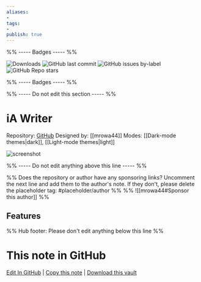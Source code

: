 ```yaml
---
aliases:
- 
tags: 
- 
publish: true
---
```


%% ----- Badges ----- %%

![Downloads](https://img.shields.io/badge/downloads-5262-573E7A?style=for-the-badge&logo=)
![GitHub last commit](https://img.shields.io/github/last-commit/mrowa44/obsidian-ia-writer?color=573E7A&label=last%20update&logo=github&style=for-the-badge)
![GitHub issues by-label](https://img.shields.io/github/issues/mrowa44/obsidian-ia-writer/help%20wanted?color=573E7A&logo=github&style=for-the-badge) 
![GitHub Repo stars](https://img.shields.io/github/stars/mrowa44/obsidian-ia-writer?color=573E7A&logo=github&style=for-the-badge)

%% ----- Badges ----- %%

%% ----- Do not edit this section ----- %%

# iA Writer

Repository: [GitHub](https://github.com/mrowa44/obsidian-ia-writer)
Designed by: [[mrowa44]]
Modes: [[Dark-mode themes|dark]], [[Light-mode themes|light]]



![screenshot](https://github.com/mrowa44/obsidian-ia-writer/raw/HEAD/promo_screenshot.png)

%% ----- Do not edit anything above this line ----- %% 

%% Does the repository or author have any sponsoring links? Uncomment the next line and add them to the author's note. If they don't, please delete the placeholder tag: #placeholder/author %%
%% ![[mrowa44#Sponsor this author]] %%


## Features



%% Hub footer: Please don't edit anything below this line %%

# This note in GitHub

<span class="git-footer">[Edit In GitHub](https://github.dev/obsidian-community/obsidian-hub/blob/main/02%20-%20Community%20Expansions/02.05%20All%20Community%20Expansions/Themes/iA%20Writer.md "git-hub-edit-note") | [Copy this note](https://raw.githubusercontent.com/obsidian-community/obsidian-hub/main/02%20-%20Community%20Expansions/02.05%20All%20Community%20Expansions/Themes/iA%20Writer.md "git-hub-copy-note") | [Download this vault](https://github.com/obsidian-community/obsidian-hub/archive/refs/heads/main.zip "git-hub-download-vault") </span>
